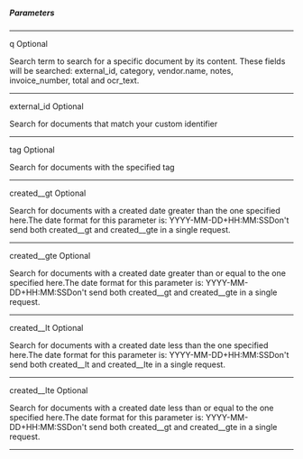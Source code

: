 <h5 className="h5-title">Parameters</h5>

---
<span className="parameter-text">q</span> <span className="parameter-info">Optional</span>

<p className="p-text">Search term to search for a specific document by its content. These fields will be searched: external_id, category, vendor.name, notes, invoice_number, total and ocr_text.</p>

---
<span className="parameter-text">external_id</span> <span className="parameter-info">Optional</span>

<p className="p-text">Search for documents that match your custom identifier</p>

---
<span className="parameter-text">tag</span> <span className="parameter-info">Optional</span>

<p className="p-text">Search for documents with the specified tag</p>

---
<span className="parameter-text">created__gt</span> <span className="parameter-info">Optional</span>

<p className="p-text">Search for documents with a created date greater than the one specified here.The date format for this parameter is: YYYY-MM-DD+HH:MM:SSDon't send both created__gt and created__gte in a single request.</p>

---
<span className="parameter-text">created__gte</span> <span className="parameter-info">Optional</span>

<p className="p-text">Search for documents with a created date greater than or equal to the one specified here.The date format for this parameter is: YYYY-MM-DD+HH:MM:SSDon't send both created__gt and created__gte in a single request.</p>

---
<span className="parameter-text">created__lt</span> <span className="parameter-info">Optional</span>

<p className="p-text">Search for documents with a created date less than the one specified here.The date format for this parameter is: YYYY-MM-DD+HH:MM:SSDon't send both created__lt and created__lte in a single request.</p>

---
<span className="parameter-text">created__lte</span> <span className="parameter-info">Optional</span>

<p className="p-text">Search for documents with a created date less than or equal to the one specified here.The date format for this parameter is: YYYY-MM-DD+HH:MM:SSDon't send both created__gt and created__gte in a single request.</p>

---